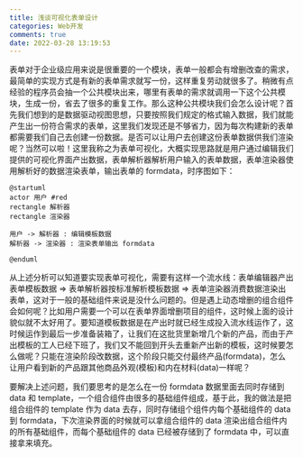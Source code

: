 ```yaml
---
title: 浅谈可视化表单设计
categories: Web开发
comments: true
date: 2022-03-28 13:19:53
---
```

表单对于企业级应用来说是很重要的一个模块，表单一般都会有增删改查的需求，最简单的实现方式是有新的表单需求就写一份，这样重复劳动就很多了。稍微有点经验的程序员会抽一个公共模块出来，哪里有表单的需求就调用一下这个公共模块，生成一份，省去了很多的重复工作。那么这种公共模块我们会怎么设计呢？首先我们想到的是数据驱动视图思想，只要按照我们规定的格式输入数据，我们就能产生出一份符合需求的表单，这里我们发现还是不够省力，因为每次构建新的表单都需要我们自己去创建一份数据。是否可以让用户去创建这份表单数据供我们渲染呢？当然可以啦！这里我称之为表单可视化，大概实现思路就是用户通过编辑我们提供的可视化界面产出数据，表单解析器解析用户输入的表单数据，表单渲染器使用解析好的数据渲染表单，输出表单的 formdata，时序图如下：

```plantuml
@startuml
actor 用户 #red
rectangle 解析器
rectangle 渲染器

用户 -> 解析器 : 编辑模板数据 
解析器 -> 渲染器 : 渲染表单输出 formdata

@enduml
```

从上述分析可以知道要实现表单可视化，需要有这样一个流水线：表单编辑器产出表单模板数据 => 表单解析器按标准解析模板数据 => 表单渲染器消费数据渲染出表单，这对于一般的基础组件来说是没什么问题的。但是遇上动态增删的组合组件会如何呢？比如用户需要一个可以在表单界面增删项目的组件，这时候上面的设计貌似就不太好用了。要知道模板数据是在产出时就已经生成投入流水线运作了，这时候运作到最后一步准备装箱了，让我们在这批货里新增几个新的产品，而由于产出模板的工人已经下班了，我们又不能回到开头去重新产出新的模板，这时候要怎么做呢？只能在渲染阶段改数据，这个阶段只能交付最终产品(formdata)，怎么让用户看到新的产品跟其他商品外观(模板)和内在材料(data)一样呢？ 

要解决上述问题，我们要思考的是怎么在一份 formdata 数据里面去同时存储到 data 和 template，一个组合组件由很多的基础组件组成，基于此，我的做法是把组合组件的 template 作为 data 去存，同时存储组个组件内每个基础组件的 data 到 formdata，下次渲染界面的时候就可以拿组合组件的 data 渲染出组合组件内的所有基础组件，而每个基础组件的 data 已经被存储到了 formdata 中，可以直接拿来填充。